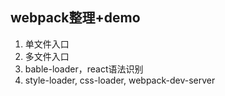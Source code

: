 ## webpack整理+demo

1. 单文件入口
2. 多文件入口
3. bable-loader，react语法识别
4. style-loader, css-loader, webpack-dev-server

